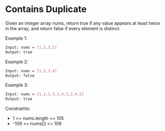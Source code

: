 # Contains Duplicate

Given an integer array nums, return true if any value appears at least twice in the array, and return false if every element is distinct.

Example 1:

```bash
Input: nums = [1,2,3,1]
Output: true
```

Example 2:

```bash
Input: nums = [1,2,3,4]
Output: false
```

Example 3:

```bash
Input: nums = [1,1,1,3,3,4,3,2,4,2]
Output: true
```

Constraints:

- 1 <= nums.length <= 105
- -109 <= nums[i] <= 109
